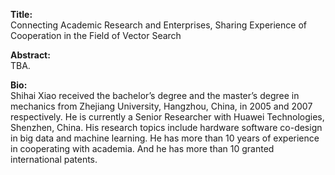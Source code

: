 **Title:**
<br/> Connecting Academic Research and Enterprises, Sharing Experience of Cooperation in the Field of Vector Search


**Abstract:**
<br/> TBA.


**Bio:**
<br/>Shihai Xiao received the bachelor’s degree and the master’s degree in mechanics from Zhejiang University, Hangzhou, China, in 2005 and 2007 respectively. He is currently a Senior Researcher with Huawei Technologies, Shenzhen, China. His research topics include hardware software co-design in big data and machine learning. He has more than 10 years of experience in cooperating with academia. And he has more than 10 granted international patents.